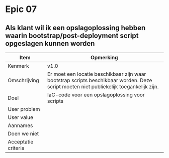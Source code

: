 # Epic 07
## Als klant wil ik een opslagoplossing hebben waarin bootstrap/post-deployment script opgeslagen kunnen worden
| Item | Opmerking |
| ---- | --------- |
| Kenmerk | v1.0 |
| Omschrijving | Er moet een locatie beschikbaar zijn waar bootstrap scripts beschikbaar worden. Deze script moeten niet publiekelijk toegankelijk zijn. |
| Doel | IaC-code voor een opslagoplossing voor scripts |
| User problem |  | 
| User value |  |
| Aannames |  |
| Doen we niet |  |
| Acceptatie criteria |  |